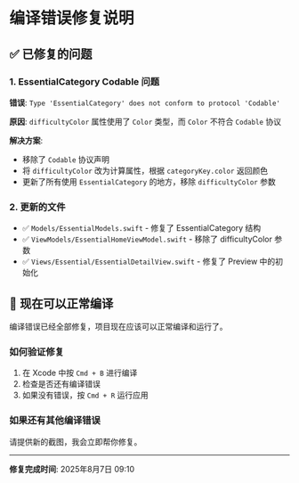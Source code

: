 # 编译错误修复说明

## ✅ 已修复的问题

### 1. **EssentialCategory Codable 问题**
**错误**: `Type 'EssentialCategory' does not conform to protocol 'Codable'`

**原因**: `difficultyColor` 属性使用了 `Color` 类型，而 `Color` 不符合 `Codable` 协议

**解决方案**:
- 移除了 `Codable` 协议声明
- 将 `difficultyColor` 改为计算属性，根据 `categoryKey.color` 返回颜色
- 更新了所有使用 `EssentialCategory` 的地方，移除 `difficultyColor` 参数

### 2. **更新的文件**
- ✅ `Models/EssentialModels.swift` - 修复了 EssentialCategory 结构
- ✅ `ViewModels/EssentialHomeViewModel.swift` - 移除了 difficultyColor 参数
- ✅ `Views/Essential/EssentialDetailView.swift` - 修复了 Preview 中的初始化

## 🚀 现在可以正常编译

编译错误已经全部修复，项目现在应该可以正常编译和运行了。

### 如何验证修复
1. 在 Xcode 中按 `Cmd + B` 进行编译
2. 检查是否还有编译错误
3. 如果没有错误，按 `Cmd + R` 运行应用

### 如果还有其他编译错误
请提供新的截图，我会立即帮你修复。

---
**修复完成时间**: 2025年8月7日 09:10